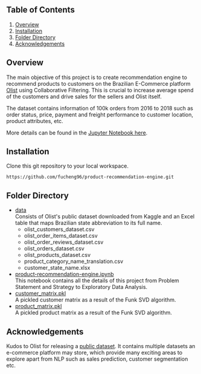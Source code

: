 ## Table of Contents

1. [Overview](#Overview)
2. [Installation](#Installation)
3. [Folder Directory](#Folder-Directory)
4. [Acknowledgements](#Acknowledgements)

## Overview

The main objective of this project is to create recommendation engine to recommend products to customers on the Brazilian E-Commerce platform [Olist](https://olist.com/pt-br/) using Collaborative Filtering. This is crucial to increase average spend of the customers and drive sales for the sellers and Olist itself.

The dataset contains information of 100k orders from 2016 to 2018 such as order status, price, payment and freight performance to customer location, product attributes, etc.

More details can be found in the [Jupyter Notebook here](https://github.com/fucheng96/product-recommendation-engine/blob/main/product-recommendation-engine.ipynb).

## Installation

Clone this git repository to your local workspace.

`https://github.com/fucheng96/product-recommendation-engine.git`

## Folder Directory

- [data](https://github.com/fucheng96/product-recommendation-engine/tree/main/data)<br>
  Consists of Olist's public dataset downloaded from Kaggle and an Excel table that maps Brazilian state abbreviation to its full name. 
   - olist_customers_dataset.csv
   - olist_order_items_dataset.csv
   - olist_order_reviews_dataset.csv
   - olist_orders_dataset.csv
   - olist_products_dataset.csv
   - product_category_name_translation.csv
   - customer_state_name.xlsx
- [product-recommendation-engine.ipynb](https://github.com/fucheng96/product-recommendation-engine/blob/main/product-recommendation-engine.ipynb)<br>
  This notebook contains all the details of this project from Problem Statement and Strategy to Exploratory Data Analysis. 
- [customer_matrix.pkl](https://github.com/fucheng96/product-recommendation-engine/blob/main/customer_matrix.pkl)<br>
  A pickled customer matrix as a result of the Funk SVD algorithm.
- [product_matrix.pkl](https://github.com/fucheng96/product-recommendation-engine/blob/main/product_matrix.pkl)<br>
  A pickled product matrix as a result of the Funk SVD algorithm.

## Acknowledgements

Kudos to Olist for releasing a [public dataset](https://www.kaggle.com/olistbr/brazilian-ecommerce). It contains multiple datasets an e-commerce platform may store, which provide many exciting areas to explore apart from NLP such as sales prediction, customer segmentation etc.

